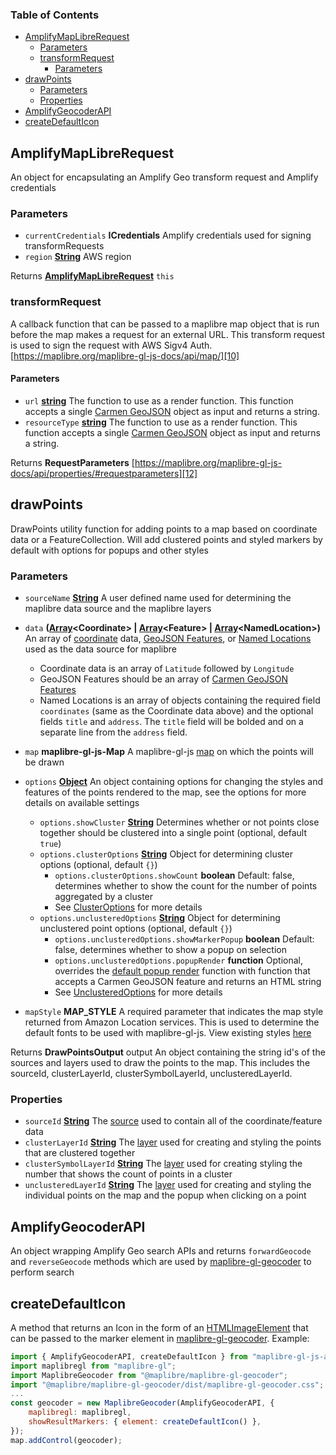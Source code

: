 <!-- Generated by documentation.js. Update this documentation by updating the source code. -->

### Table of Contents

- [AmplifyMapLibreRequest][1]
  - [Parameters][2]
  - [transformRequest][3]
    - [Parameters][4]
- [drawPoints][5]
  - [Parameters][6]
  - [Properties][7]
- [AmplifyGeocoderAPI](#amplifygeocoderapi)
- [createDefaultIcon](#createdefaulticon)

## AmplifyMapLibreRequest

An object for encapsulating an Amplify Geo transform request and Amplify credentials

### Parameters

- `currentCredentials` **ICredentials** Amplify credentials used for signing transformRequests
- `region` **[String][8]** AWS region

Returns **[AmplifyMapLibreRequest][9]** `this`

### transformRequest

A callback function that can be passed to a maplibre map object that is run before the map makes a request for an external URL. This transform request is used to sign the request with AWS Sigv4 Auth. [https://maplibre.org/maplibre-gl-js-docs/api/map/][10]

#### Parameters

- `url` **[string][8]** The function to use as a render function. This function accepts a single [Carmen GeoJSON][11] object as input and returns a string.
- `resourceType` **[string][8]** The function to use as a render function. This function accepts a single [Carmen GeoJSON][11] object as input and returns a string.

Returns **RequestParameters** [https://maplibre.org/maplibre-gl-js-docs/api/properties/#requestparameters][12]

## drawPoints

DrawPoints utility function for adding points to a map based on coordinate data or a FeatureCollection. Will add clustered points and styled markers by default with options for popups and other styles

### Parameters

- `sourceName` **[String][8]** A user defined name used for determining the maplibre data source and the maplibre layers
- `data` **([Array][13]\<Coordinate> | [Array][13]\<Feature> | [Array][13]\<NamedLocation>)** An array of [coordinate](https://github.com/aws-amplify/maplibre-gl-js-amplify/blob/main/src/types.ts#L6) data, [GeoJSON Features][11], or [Named Locations](https://github.com/aws-amplify/maplibre-gl-js-amplify/blob/main/src/types.ts#L6) used as the data source for maplibre
  - Coordinate data is an array of `Latitude` followed by `Longitude`
  - GeoJSON Features should be an array of [Carmen GeoJSON Features][11]
  - Named Locations is an array of objects containing the required field `coordinates` (same as the Coordinate data above) and the optional fields `title` and `address`. The `title` field will be bolded and on a separate line from the `address` field.
- `map` **maplibre-gl-js-Map** A maplibre-gl-js [map][10] on which the points will be drawn
- `options` **[Object][14]** An object containing options for changing the styles and features of the points rendered to the map, see the options for more details on available settings

  - `options.showCluster` **[String][8]** Determines whether or not points close together should be clustered into a single point (optional, default `true`)
  - `options.clusterOptions` **[String][8]** Object for determining cluster options (optional, default `{}`)
    - `options.clusterOptions.showCount` **boolean** Default: false, determines whether to show the count for the number of points aggregated by a cluster
    - See [ClusterOptions][15] for more details
  - `options.unclusteredOptions` **[String][8]** Object for determining unclustered point options (optional, default `{}`)
    - `options.unclusteredOptions.showMarkerPopup` **boolean** Default: false, determines whether to show a popup on selection
    - `options.unclusteredOptions.popupRender` **function** Optional, overrides the [default popup render](https://github.com/aws-amplify/maplibre-gl-js-amplify/blob/main/src/popupRender.ts#L18) function with function that accepts a Carmen GeoJSON feature and returns an HTML string
    - See [UnclusteredOptions][16] for more details

- `mapStyle` **MAP_STYLE** A required parameter that indicates the map style returned from Amazon Location services. This is used to determine the default fonts to be used with maplibre-gl-js. View existing styles [here][17]

Returns **DrawPointsOutput** output An object containing the string id's of the sources and layers used to draw the points to the map. This includes the sourceId, clusterLayerId, clusterSymbolLayerId, unclusteredLayerId.

### Properties

- `sourceId` **[String][8]** The [source][18] used to contain all of the coordinate/feature data
- `clusterLayerId` **[String][8]** The [layer][19] used for creating and styling the points that are clustered together
- `clusterSymbolLayerId` **[String][8]** The [layer][20] used for creating styling the number that shows the count of points in a cluster
- `unclusteredLayerId` **[String][8]** The [layer][21] used for creating and styling the individual points on the map and the popup when clicking on a point

## AmplifyGeocoderAPI

An object wrapping Amplify Geo search APIs and returns `forwardGeocode` and `reverseGeocode` methods which are used by [maplibre-gl-geocoder][22] to perform search

## createDefaultIcon

A method that returns an Icon in the form of an [HTMLImageElement](https://developer.mozilla.org/en-US/docs/Web/API/HTMLImageElement) that can be passed to the marker element in [maplibre-gl-geocoder][22]. Example:

```js
import { AmplifyGeocoderAPI, createDefaultIcon } from "maplibre-gl-js-amplify";
import maplibregl from "maplibre-gl";
import MaplibreGeocoder from "@maplibre/maplibre-gl-geocoder";
import "@maplibre/maplibre-gl-geocoder/dist/maplibre-gl-geocoder.css";
...
const geocoder = new MaplibreGeocoder(AmplifyGeocoderAPI, {
    maplibregl: maplibregl,
    showResultMarkers: { element: createDefaultIcon() },
});
map.addControl(geocoder);
```

[1]: #amplifymaplibrerequest
[2]: #parameters
[3]: #transformrequest
[4]: #parameters-1
[5]: #drawpoints
[6]: #parameters-2
[7]: #properties
[8]: https://developer.mozilla.org/docs/Web/JavaScript/Reference/Global_Objects/String
[9]: #amplifymaplibrerequest
[10]: https://maplibre.org/maplibre-gl-js-docs/api/map/
[11]: https://github.com/mapbox/carmen/blob/master/carmen-geojson.md
[12]: https://maplibre.org/maplibre-gl-js-docs/api/properties/#requestparameters
[13]: https://developer.mozilla.org/docs/Web/JavaScript/Reference/Global_Objects/Array
[14]: https://developer.mozilla.org/docs/Web/JavaScript/Reference/Global_Objects/Object
[15]: https://github.com/aws-amplify/maplibre-gl-js-amplify/blob/main/src/types.ts#L43
[16]: https://github.com/aws-amplify/maplibre-gl-js-amplify/blob/main/src/types.ts#L8
[17]: https://github.com/aws-amplify/maplibre-gl-js-amplify/blob/main/src/constants.ts#L8
[18]: https://maplibre.org/maplibre-gl-js-docs/api/sources/
[19]: https://maplibre.org/maplibre-gl-js-docs/style-spec/layers/
[20]: https://maplibre.org/maplibre-gl-js-docs/style-spec/layers/#symbol
[21]: https://maplibre.org/maplibre-gl-js-docs/style-spec/layers
[22]: https://github.com/maplibre/maplibre-gl-geocoder
